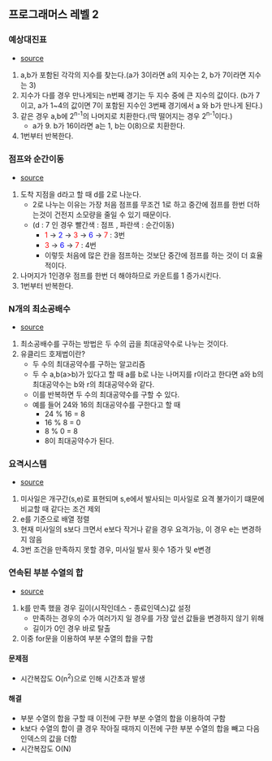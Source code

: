 ## 프로그래머스 레벨 2
### 예상대진표 
- [source](https://github.com/industry1111/algorithm/blob/main/src/main/java/programmers/leveltwo/ExpectedMatchups.java)

1. a,b가 포함된 각각의 지수를 찾는다.(a가 3이라면 a의 지수는 2, b가 7이라면 지수는 3)
2. 지수가 다를 경우 만나게되는 n번째 경기는 두 지수 중에 큰 지수의 값이다. (b가 7이고, a가 1~4의 값이면 7이 포함된 지수인 3번째 경기에서 a 와 b가 만나게 된다.)
3. 같은 경우 a,b에 2<sup>n-1</sup>의 나머지로 치환한다.(딱 떨어지는 경우 2<sup>n-1</sup>이다.)
    - a가 9. b가 16이라면 a는 1, b는 0(8)으로 치환한다.
4. 1번부터 반복한다.

### 점프와 순간이동
- [source](https://github.com/industry1111/algorithm/blob/main/src/main/java/programmers/leveltwo/JumpAndTeleport.java)

1. 도착 지점을 d라고 할 때 d를 2로 나눈다.
   - 2로 나누는 이유는 가장 처음 점프를 무조건 1로 하고 중간에 점프를 한번 더하는것이 건전지 소모량을 줄일 수 있기 때문이다.
   - (d : 7 인 경우 빨간색 : 점프 , 파란색 : 순간이동)
     - <span style="color:red;">1</span> &rarr; <span style="color:blue;">2</span> &rarr; <span style="color:red;">3</span> &rarr; <span style="color:blue;">6</span> &rarr; <span style="color:red;">7</span> : 3번
     - <span style="color:red;">3</span> &rarr; <span style="color:blue;">6</span> &rarr; <span style="color:red;">7</span> : 4번
     - 이렇듯 처음에 많은 칸을 점프하는 것보단 중간에 점프를 하는 것이 더 효율적이다.
2. 나머지가 1인경우 점프를 한번 더 해야하므로 카운트를 1 증가시킨다.  
3. 1번부터 반복한다.


### N개의 최소공배수
- [source](https://github.com/industry1111/algorithm/blob/main/src/main/java/programmers/leveltwo/LeastCommonMultiple.java)

1. 최소공배수를 구하는 방법은 두 수의 곱을 최대공약수로 나누는 것이다.
2. 유클리드 호제법이란?
    - 두 수의 최대공약수를 구하는 알고리즘
    - 두 수 a,b(a>b)가 있다고 할 때 a를 b로 나눈 나머지를 r이라고 한다면 a와 b의 최대공약수는 b와 r의 최대공약수와 같다.
    - 이를 반복하면 두 수의 최대공약수를 구할 수 있다.
    - 예를 들어 24와 16의 최대공약수를 구한다고 할 때
        - 24 % 16 = 8
        - 16 % 8 = 0
        - 8 % 0 = 8
        - 8이 최대공약수가 된다.

### 요격시스템
- [source](https://github.com/industry1111/algorithm/blob/main/src/main/java/programmers/leveltwo/MissileDefenseSystem.java)

1. 미사일은 개구간(s,e)로 표현되며 s,e에서 발사되는 미사일로 요격 불가이기 떄문에 비교할 때 같다는 조건 제외
2. e를 기준으로 배열 정렬
3. 현재 미사일의 s보다 크면서 e보다 작거나 같을 경우 요격가능, 이 경우 e는 변경하지 않음
4. 3번 조건을 만족하지 못할 경우, 미사일 발사 횟수 1증가 및 e변경 


### 연속된 부분 수열의 합
- [source](https://github.com/industry1111/algorithm/blob/main/src/main/java/programmers/leveltwo/dfs/calculateSum.java)

1. k를 만족 했을 경우 길이(시작인데스 - 종료인덱스)값 설정
    - 만족하는 경우의 수가 여러가지 일 경우를 가장 앞선 값들을 변경하지 않기 위해
    - 길이가 0인 경우 바로 탈출
2. 이중 for문을 이용하여 부분 수열의 합을 구함 
#### 문제점 
- 시간복잡도 O(n<sup>2</sup>)으로 인해 시간초과 발생
#### 해결 
- 부분 수열의 합을 구할 때 이전에 구한 부분 수열의 합을 이용하여 구함
- k보다 수열의 합이 클 경우 작아질 때까지 이전에 구한 부분 수열의 합을 빼고 다음 인덱스의 값을 더함 
- 시간복잡도 O(N)
   
   

